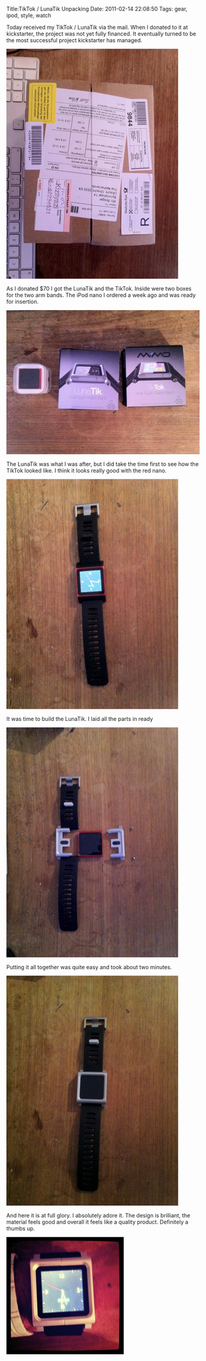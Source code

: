 Title:TikTok / LunaTik Unpacking
Date: 2011-02-14 22:08:50
Tags: gear, ipod, style, watch

Today received my TikTok / LunaTik via the mail. When I donated to it at
kickstarter, the project was not yet fully financed. It eventually turned to
be the most successful project kickstarter has managed.

![The box](/images/img_0567.jpg)

As I donated $70 I got the LunaTik and the TikTok. Inside were two boxes for
the two arm bands. The iPod nano I ordered a week ago and was ready for
insertion.

![Arm band and iPod](/images/img_0569.jpg)

The LunaTik was what I was after, but I did take the time first to see how the
TikTok looked like. I think it looks really good with the red nano.

![TikTok](/images/img_0572.jpg)

It was time to build the LunaTik. I laid all the parts in ready

![IMG 0574](/images/img_0574.jpg)

Putting it all together was quite easy and took about two minutes.

![IMG 0575](/images/img_0575.jpg)

And here it is at full glory. I absolutely adore it. The design is brilliant,
the material feels good and overall it feels like a quality product.
Definitely a thumbs up.

![IMG 0577](/images/lunatik-on-my-wrist.jpg)

